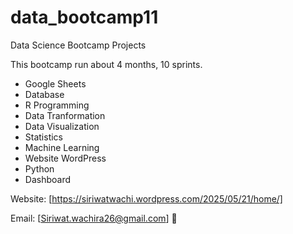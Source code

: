 # data_bootcamp11
Data Science Bootcamp Projects

This bootcamp run about 4 months, 10 sprints.

- Google Sheets
- Database
- R Programming
- Data Tranformation
- Data Visualization
- Statistics
- Machine Learning
- Website WordPress
- Python
- Dashboard

Website: [https://siriwatwachi.wordpress.com/2025/05/21/home/]

Email: [Siriwat.wachira26@gmail.com]
🌹
